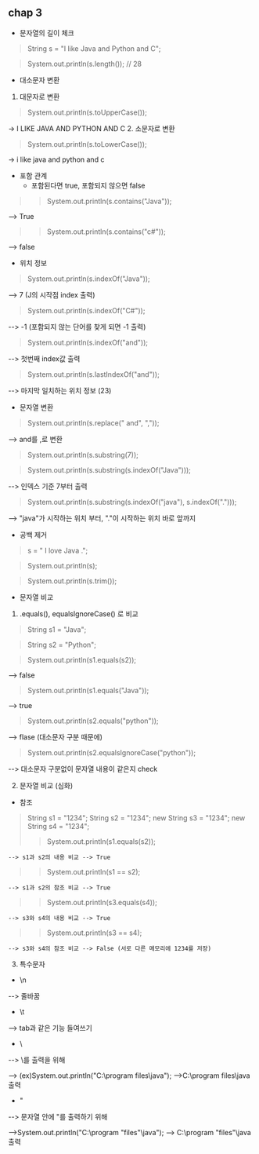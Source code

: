 ## chap 3
- 문자열의 길이 체크
> String s = "I like Java and Python and C";

> System.out.println(s.length()); // 28

- 대소문자 변환
1. 대문자로 변환
> System.out.println(s.toUpperCase()); 

-> I LIKE JAVA AND PYTHON AND C
2. 소문자로 변환
> System.out.println(s.toLowerCase());

-> i like java and python and c

- 포함 관계
    - 포함된다면 true, 포함되지 않으면 false
>   > System.out.println(s.contains("Java"));

--> True
>   > System.out.println(s.contains("c#"));

--> false

- 위치 정보
> System.out.println(s.indexOf("Java"));

--> 7 (J의 시작점 index 출력)
> System.out.println(s.indexOf("C#")); 

--> -1 (포함되지 않는 단어를 찾게 되면 -1 출력)
> System.out.println(s.indexOf("and"));

--> 첫번째 index값 출력
> System.out.println(s.lastIndexOf("and"));

--> 마지막 일치하는 위치 정보 (23)

- 문자열 변환
> System.out.println(s.replace(" and", ",")); 

--> and를 ,로 변환

> System.out.println(s.substring(7)); 

> System.out.println(s.substring(s.indexOf("Java")));

--> 인덱스 기준 7부터 출력
>System.out.println(s.substring(s.indexOf("java"), s.indexOf("."))); 

--> "java"가 시작하는 위치 부터, "."이 시작하는 위치 바로 앞까지
- 공백 제거
> s = "              I love Java             .";

> System.out.println(s);

> System.out.println(s.trim());

- 문자열 비교
1. .equals(), equalsIgnoreCase() 로 비교
> String s1 = "Java";

>String s2 = "Python";

>System.out.println(s1.equals(s2));

--> false
>System.out.println(s1.equals("Java"));

--> true
>System.out.println(s2.equals("python"));

--> flase (대소문자 구분 때문에)
> System.out.println(s2.equalsIgnoreCase("python")); 

--> 대소문자 구분없이 문자열 내용이 같은지 check

2. 문자열 비교 (심화)
- 참조
> String s1 = "1234";
> String s2 = "1234";
> new String s3 = "1234";
> new String s4 = "1234";
>> System.out.println(s1.equals(s2));

    --> s1과 s2의 내용 비교 --> True
>> System.out.println(s1 == s2);

    --> s1과 s2의 참조 비교 --> True
>> System.out.println(s3.equals(s4));

    --> s3와 s4의 내용 비교 --> True
>> System.out.println(s3 == s4);

    --> s3와 s4의 참조 비교 --> False (서로 다른 메모리에 1234를 저장)

3. 특수문자
- \n

--> 줄바꿈
- \t

--> tab과 같은 기능 들여쓰기
- \\

--> \를 출력을 위해

--> (ex)System.out.println("C:\\program files\\java");  -->C:\program files\java 출력

- \"

--> 문자열 안에 "를 출력하기 위해

-->System.out.println("C:\\program \"files\"\\java"); --> C:\program "files"\java 출력